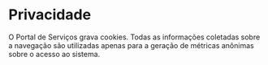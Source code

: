# Privacidade

O Portal de Serviços grava cookies. Todas as informações coletadas sobre a navegação são utilizadas apenas para a geração de métricas anônimas sobre o acesso ao sistema.

